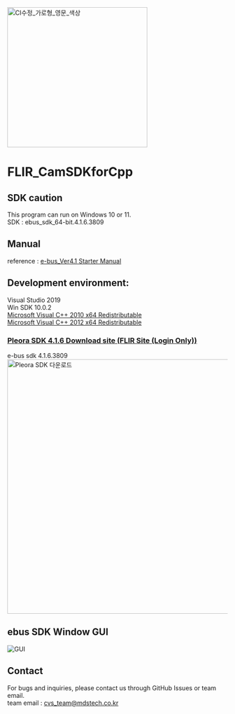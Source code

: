 
<img width="320" alt="CI수정_가로형_영문_색상" src="https://github.com/MDStechCVS/FLIR_BosonSDKforPython/assets/142575573/b941d3e6-3dd8-46f7-9336-3f9ed4eaed77">


# FLIR_CamSDKforCpp

## SDK caution
This program can run on Windows 10 or 11.<br>
SDK : ebus_sdk_64-bit.4.1.6.3809

## <div align="left">Manual</div>
reference : [e-bus_Ver4.1 Starter Manual](https://github.com/MDStechCVS/FLIR_CamSDKforCpp/blob/main/e-bus_Ver4.1%20Starter%20Manual.pdf)


## Development environment:</div>

Visual Studio 2019<br> 
Win SDK 10.0.2<br> 
[Microsoft Visual C++ 2010 x64 Redistributable](https://github.com/MDStechCVS/FLIR_CamSDKforCpp/blob/main/install/vcredist_x64_2010.exe)<br> 
[Microsoft Visual C++ 2012 x64 Redistributable](https://github.com/MDStechCVS/FLIR_CamSDKforCpp/blob/main/install/vcredist_x64_2012.exe)<br>

### [Pleora SDK 4.1.6 Download site (FLIR Site (Login Only))](https://flir.custhelp.com/app/account/fl_download_software)
e-bus sdk 4.1.6.3809<br> 
<img width="581" alt="Pleora SDK 다운로드" src="https://github.com/MDStechCVS/FLIR_IR_SampleforCsharp2/assets/142575573/d008e8b1-df57-4d4f-a0e3-53fca10f3052">



## ebus SDK Window GUI

![GUI](https://github.com/MDStechCVS/FLIR_CamSDKforCpp/assets/142575573/5bbd1982-d759-40d8-8941-75c9f1e6bdb8)

## <div align="left">Contact</div>
For bugs and inquiries, please contact us through GitHub Issues or team email.<br>
team email : cvs_team@mdstech.co.kr
